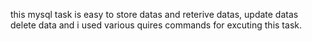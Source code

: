 this mysql task is easy to store datas and reterive datas, update datas delete data and i used various quires commands for excuting this task.
